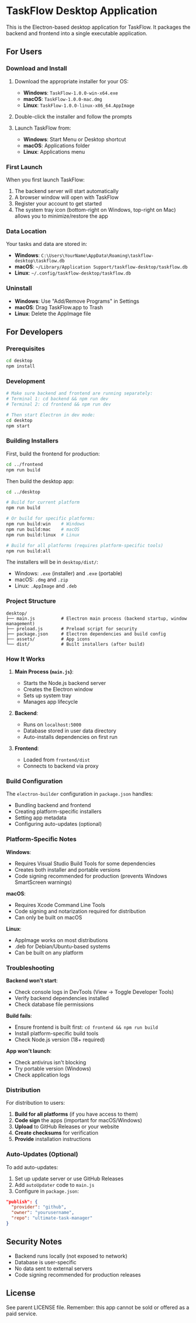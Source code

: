 # TaskFlow Desktop Application

This is the Electron-based desktop application for TaskFlow. It packages the backend and frontend into a single executable application.

## For Users

### Download and Install

1. Download the appropriate installer for your OS:
   - **Windows**: `TaskFlow-1.0.0-win-x64.exe`
   - **macOS**: `TaskFlow-1.0.0-mac.dmg`
   - **Linux**: `TaskFlow-1.0.0-linux-x86_64.AppImage`

2. Double-click the installer and follow the prompts

3. Launch TaskFlow from:
   - **Windows**: Start Menu or Desktop shortcut
   - **macOS**: Applications folder
   - **Linux**: Applications menu

### First Launch

When you first launch TaskFlow:
1. The backend server will start automatically
2. A browser window will open with TaskFlow
3. Register your account to get started
4. The system tray icon (bottom-right on Windows, top-right on Mac) allows you to minimize/restore the app

### Data Location

Your tasks and data are stored in:
- **Windows**: `C:\Users\YourName\AppData\Roaming\taskflow-desktop\taskflow.db`
- **macOS**: `~/Library/Application Support/taskflow-desktop/taskflow.db`
- **Linux**: `~/.config/taskflow-desktop/taskflow.db`

### Uninstall

- **Windows**: Use "Add/Remove Programs" in Settings
- **macOS**: Drag TaskFlow.app to Trash
- **Linux**: Delete the AppImage file

## For Developers

### Prerequisites

```bash
cd desktop
npm install
```

### Development

```bash
# Make sure backend and frontend are running separately:
# Terminal 1: cd backend && npm run dev
# Terminal 2: cd frontend && npm run dev

# Then start Electron in dev mode:
cd desktop
npm start
```

### Building Installers

First, build the frontend for production:

```bash
cd ../frontend
npm run build
```

Then build the desktop app:

```bash
cd ../desktop

# Build for current platform
npm run build

# Or build for specific platforms:
npm run build:win    # Windows
npm run build:mac    # macOS
npm run build:linux  # Linux

# Build for all platforms (requires platform-specific tools)
npm run build:all
```

The installers will be in `desktop/dist/`:
- Windows: `.exe` (installer) and `.exe` (portable)
- macOS: `.dmg` and `.zip`
- Linux: `.AppImage` and `.deb`

### Project Structure

```
desktop/
├── main.js          # Electron main process (backend startup, window management)
├── preload.js       # Preload script for security
├── package.json     # Electron dependencies and build config
├── assets/          # App icons
└── dist/            # Built installers (after build)
```

### How It Works

1. **Main Process (`main.js`)**:
   - Starts the Node.js backend server
   - Creates the Electron window
   - Sets up system tray
   - Manages app lifecycle

2. **Backend**:
   - Runs on `localhost:5000`
   - Database stored in user data directory
   - Auto-installs dependencies on first run

3. **Frontend**:
   - Loaded from `frontend/dist`
   - Connects to backend via proxy

### Build Configuration

The `electron-builder` configuration in `package.json` handles:
- Bundling backend and frontend
- Creating platform-specific installers
- Setting app metadata
- Configuring auto-updates (optional)

### Platform-Specific Notes

**Windows**:
- Requires Visual Studio Build Tools for some dependencies
- Creates both installer and portable versions
- Code signing recommended for production (prevents Windows SmartScreen warnings)

**macOS**:
- Requires Xcode Command Line Tools
- Code signing and notarization required for distribution
- Can only be built on macOS

**Linux**:
- AppImage works on most distributions
- .deb for Debian/Ubuntu-based systems
- Can be built on any platform

### Troubleshooting

**Backend won't start**:
- Check console logs in DevTools (View → Toggle Developer Tools)
- Verify backend dependencies installed
- Check database file permissions

**Build fails**:
- Ensure frontend is built first: `cd frontend && npm run build`
- Install platform-specific build tools
- Check Node.js version (18+ required)

**App won't launch**:
- Check antivirus isn't blocking
- Try portable version (Windows)
- Check application logs

### Distribution

For distribution to users:

1. **Build for all platforms** (if you have access to them)
2. **Code sign** the apps (important for macOS/Windows)
3. **Upload** to GitHub Releases or your website
4. **Create checksums** for verification
5. **Provide** installation instructions

### Auto-Updates (Optional)

To add auto-updates:

1. Set up update server or use GitHub Releases
2. Add `autoUpdater` code to `main.js`
3. Configure in `package.json`:

```json
"publish": {
  "provider": "github",
  "owner": "yourusername",
  "repo": "ultimate-task-manager"
}
```

## Security Notes

- Backend runs locally (not exposed to network)
- Database is user-specific
- No data sent to external servers
- Code signing recommended for production releases

## License

See parent LICENSE file. Remember: this app cannot be sold or offered as a paid service.
